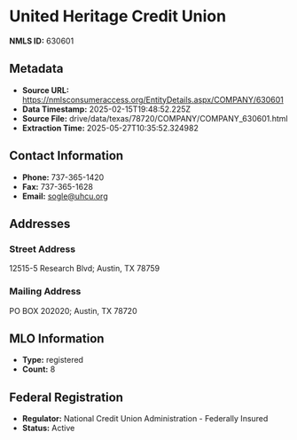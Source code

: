 # United Heritage Credit Union

**NMLS ID:** 630601

## Metadata
- **Source URL:** https://nmlsconsumeraccess.org/EntityDetails.aspx/COMPANY/630601
- **Data Timestamp:** 2025-02-15T19:48:52.225Z
- **Source File:** drive/data/texas/78720/COMPANY/COMPANY_630601.html
- **Extraction Time:** 2025-05-27T10:35:52.324982

## Contact Information
- **Phone:** 737-365-1420
- **Fax:** 737-365-1628
- **Email:** sogle@uhcu.org

## Addresses
### Street Address
12515-5 Research Blvd; Austin, TX 78759

### Mailing Address
PO BOX 202020; Austin, TX 78720

## MLO Information
- **Type:** registered
- **Count:** 8

## Federal Registration
- **Regulator:** National Credit Union Administration - Federally Insured
- **Status:** Active
